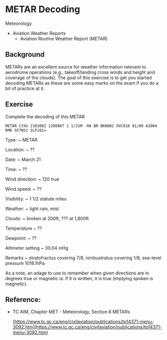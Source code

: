 # METAR Decoding

Meteorology

* Aviation Weather Reports
  * Aviation Routine Weather Report (METAR)

## Background

METARs are an excellent source for weather information relevant to aerodrome operations (e.g., takeoff/landing
cross winds and height and coverage of the clouds).  The goal of this exercise is to get you started decoding METARs as
these are some easy marks on the exam if you do a bit of practice at it.

## Exercise

Complete the decoding of this METAR

```
METAR CYXU 210300Z 12008KT 1 1/2SM -RA BR BKN002 OVC018 01/00 A3004
RMK SF7NS1 SLP181=
```

Type:
 ~ METAR

Location:
 ~ ??

Date:
 ~ March 21

Time:
 ~ ??

Wind direction:
 ~ 120 true

Wind speed:
 ~ ??

Visibility:
 ~ 1 1/2 statute miles

Weather:
 ~ light rain, mist

Clouds:
 ~ broken at 200ft, ??? at 1,800ft

Temperature
 ~ ??

Dewpoint:
 ~ ??

Altimeter setting
 ~ 30.04 inHg

Remarks
 ~ stratofractus covering 7/8, nimbustratus covering 1/8, sea-level pressure 1018.1hPa

As a note, an adage to use to remember when given directions are in degrees true or magnetic is: if it is written,
it is true (implying spoken is magnetic).


## Reference:

* [aim]: https://www.tc.gc.ca/eng/civilaviation/publications/tp14371-menu-3092.htm
  TC AIM, Chapter MET - Meteorology, Section 8 METARs

  [https://www.tc.gc.ca/eng/civilaviation/publications/tp14371-menu-3092.htm](https://www.tc.gc.ca/eng/civilaviation/publications/tp14371-menu-3092.htm)
